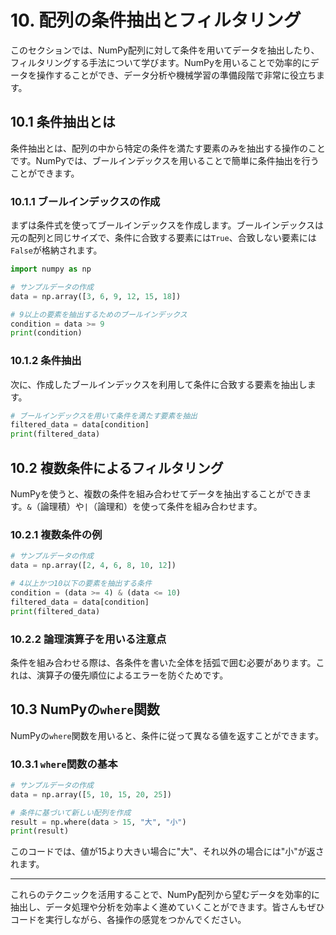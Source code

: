 # 10. 配列の条件抽出とフィルタリング

このセクションでは、NumPy配列に対して条件を用いてデータを抽出したり、フィルタリングする手法について学びます。NumPyを用いることで効率的にデータを操作することができ、データ分析や機械学習の準備段階で非常に役立ちます。

## 10.1 条件抽出とは

条件抽出とは、配列の中から特定の条件を満たす要素のみを抽出する操作のことです。NumPyでは、ブールインデックスを用いることで簡単に条件抽出を行うことができます。

### 10.1.1 ブールインデックスの作成

まずは条件式を使ってブールインデックスを作成します。ブールインデックスは元の配列と同じサイズで、条件に合致する要素には`True`、合致しない要素には`False`が格納されます。

```python
import numpy as np

# サンプルデータの作成
data = np.array([3, 6, 9, 12, 15, 18])

# 9以上の要素を抽出するためのブールインデックス
condition = data >= 9
print(condition)
```

### 10.1.2 条件抽出

次に、作成したブールインデックスを利用して条件に合致する要素を抽出します。

```python
# ブールインデックスを用いて条件を満たす要素を抽出
filtered_data = data[condition]
print(filtered_data)
```

## 10.2 複数条件によるフィルタリング

NumPyを使うと、複数の条件を組み合わせてデータを抽出することができます。`&`（論理積）や`|`（論理和）を使って条件を組み合わせます。

### 10.2.1 複数条件の例

```python
# サンプルデータの作成
data = np.array([2, 4, 6, 8, 10, 12])

# 4以上かつ10以下の要素を抽出する条件
condition = (data >= 4) & (data <= 10)
filtered_data = data[condition]
print(filtered_data)
```

### 10.2.2 論理演算子を用いる注意点

条件を組み合わせる際は、各条件を書いた全体を括弧で囲む必要があります。これは、演算子の優先順位によるエラーを防ぐためです。

## 10.3 NumPyの`where`関数

NumPyの`where`関数を用いると、条件に従って異なる値を返すことができます。

### 10.3.1 `where`関数の基本

```python
# サンプルデータの作成
data = np.array([5, 10, 15, 20, 25])

# 条件に基づいて新しい配列を作成
result = np.where(data > 15, "大", "小")
print(result)
```

このコードでは、値が15より大きい場合に"大"、それ以外の場合には"小"が返されます。

---

これらのテクニックを活用することで、NumPy配列から望むデータを効率的に抽出し、データ処理や分析を効率よく進めていくことができます。皆さんもぜひコードを実行しながら、各操作の感覚をつかんでください。